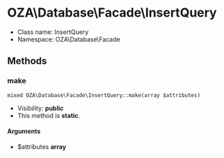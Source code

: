 OZA\Database\Facade\InsertQuery
===============






* Class name: InsertQuery
* Namespace: OZA\Database\Facade







Methods
-------


### make

    mixed OZA\Database\Facade\InsertQuery::make(array $attributes)





* Visibility: **public**
* This method is **static**.


#### Arguments
* $attributes **array**


